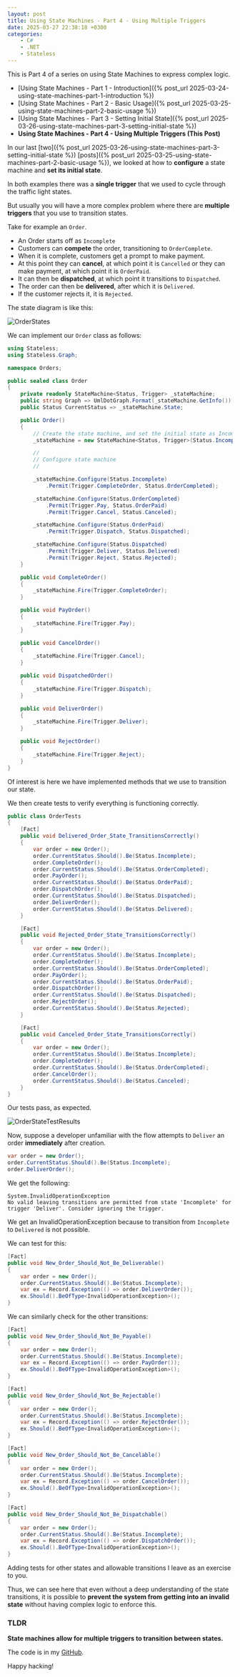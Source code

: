 ```yaml
---
layout: post
title: Using State Machines - Part 4 - Using Multiple Triggers
date: 2025-03-27 22:38:18 +0300
categories:
    - C#
    - .NET
    - Stateless
---
```

This is Part 4 of a series on using State Machines to express complex logic.

- [Using State Machines - Part 1 - Introduction]({% post_url 2025-03-24-using-state-machines-part-1-introduction %})
- [Using State Machines - Part 2 - Basic Usage]({% post_url 2025-03-25-using-state-machines-part-2-basic-usage %})
- [Using State Machines - Part 3 - Setting Initial State]({% post_url 2025-03-26-using-state-machines-part-3-setting-initial-state %})
- **Using State Machines - Part 4 - Using Multiple Triggers (This Post)**

In our last [two]({% post_url 2025-03-26-using-state-machines-part-3-setting-initial-state %}) [posts]({% post_url 2025-03-25-using-state-machines-part-2-basic-usage %}), we looked at how to **configure** a state machine and **set its initial state**.

In both examples there was a **single trigger** that we used to cycle through the traffic light states.

But usually you will have a more complex problem where there are **multiple triggers** that you use to transition states.

Take for example an `Order`.

- An Order starts off as `Incomplete`
- Customers can **compete** the order, transitioning to `OrderComplete`.
- When it is complete, customers get a prompt to make payment.
- At this point they can **cancel**, at which point it is `Cancelled` or they can make payment, at which point it is `OrderPaid`.
- It can then be **dispatched**, at which point it transitions to `Dispatched`.
- The order can then be **delivered**, after which it is `Delivered`.
- If the customer rejects it, it is `Rejected`.

The state diagram is like this:

![OrderStates](../images/2025/03/OrderStates.png)

We can implement our `Order` class as follows:

```c#
using Stateless;
using Stateless.Graph;

namespace Orders;

public sealed class Order
{
    private readonly StateMachine<Status, Trigger> _stateMachine;
    public string Graph => UmlDotGraph.Format(_stateMachine.GetInfo());
    public Status CurrentStatus => _stateMachine.State;

    public Order()
    {
        // Create the state machine, and set the initial state as Incomplete
        _stateMachine = new StateMachine<Status, Trigger>(Status.Incomplete);

        //
        // Configure state machine
        //

        _stateMachine.Configure(Status.Incomplete)
            .Permit(Trigger.CompleteOrder, Status.OrderCompleted);

        _stateMachine.Configure(Status.OrderCompleted)
            .Permit(Trigger.Pay, Status.OrderPaid)
            .Permit(Trigger.Cancel, Status.Canceled);

        _stateMachine.Configure(Status.OrderPaid)
            .Permit(Trigger.Dispatch, Status.Dispatched);

        _stateMachine.Configure(Status.Dispatched)
            .Permit(Trigger.Deliver, Status.Delivered)
            .Permit(Trigger.Reject, Status.Rejected);
    }

    public void CompleteOrder()
    {
        _stateMachine.Fire(Trigger.CompleteOrder);
    }

    public void PayOrder()
    {
        _stateMachine.Fire(Trigger.Pay);
    }

    public void CancelOrder()
    {
        _stateMachine.Fire(Trigger.Cancel);
    }

    public void DispatchedOrder()
    {
        _stateMachine.Fire(Trigger.Dispatch);
    }

    public void DeliverOrder()
    {
        _stateMachine.Fire(Trigger.Deliver);
    }

    public void RejectOrder()
    {
        _stateMachine.Fire(Trigger.Reject);
    }
}
```

Of interest is here we have implemented methods that we use to transition our state.

We then create tests to verify everything is functioning correctly.

```c#
public class OrderTests
{
    [Fact]
    public void Delivered_Order_State_TransitionsCorrectly()
    {
        var order = new Order();
        order.CurrentStatus.Should().Be(Status.Incomplete);
        order.CompleteOrder();
        order.CurrentStatus.Should().Be(Status.OrderCompleted);
        order.PayOrder();
        order.CurrentStatus.Should().Be(Status.OrderPaid);
        order.DispatchOrder();
        order.CurrentStatus.Should().Be(Status.Dispatched);
        order.DeliverOrder();
        order.CurrentStatus.Should().Be(Status.Delivered);
    }

    [Fact]
    public void Rejected_Order_State_TransitionsCorrectly()
    {
        var order = new Order();
        order.CurrentStatus.Should().Be(Status.Incomplete);
        order.CompleteOrder();
        order.CurrentStatus.Should().Be(Status.OrderCompleted);
        order.PayOrder();
        order.CurrentStatus.Should().Be(Status.OrderPaid);
        order.DispatchOrder();
        order.CurrentStatus.Should().Be(Status.Dispatched);
        order.RejectOrder();
        order.CurrentStatus.Should().Be(Status.Rejected);
    }

    [Fact]
    public void Canceled_Order_State_TransitionsCorrectly()
    {
        var order = new Order();
        order.CurrentStatus.Should().Be(Status.Incomplete);
        order.CompleteOrder();
        order.CurrentStatus.Should().Be(Status.OrderCompleted);
        order.CancelOrder();
        order.CurrentStatus.Should().Be(Status.Canceled);
    }
}
```

Our tests pass, as expected.

![OrderStateTestResults](../images/2025/03/OrderStateTestResults.png)

Now, suppose a developer unfamiliar with the flow attempts to `Deliver` an order **immediately** after creation.

```c#
var order = new Order();
order.CurrentStatus.Should().Be(Status.Incomplete);
order.DeliverOrder();
```

We get the following:

```plaintext
System.InvalidOperationException
No valid leaving transitions are permitted from state 'Incomplete' for trigger 'Deliver'. Consider ignoring the trigger.
```

We get an InvalidOperationException because to transition from `Incomplete` to `Delivered` is not possible.

We can test for this:

```c#
[Fact]
public void New_Order_Should_Not_Be_Deliverable()
{
    var order = new Order();
    order.CurrentStatus.Should().Be(Status.Incomplete);
    var ex = Record.Exception(() => order.DeliverOrder());
    ex.Should().BeOfType<InvalidOperationException>();
}
```

We can similarly check for the other transitions:

```c#
[Fact]
public void New_Order_Should_Not_Be_Payable()
{
    var order = new Order();
    order.CurrentStatus.Should().Be(Status.Incomplete);
    var ex = Record.Exception(() => order.PayOrder());
    ex.Should().BeOfType<InvalidOperationException>();
}

[Fact]
public void New_Order_Should_Not_Be_Rejectable()
{
    var order = new Order();
    order.CurrentStatus.Should().Be(Status.Incomplete);
    var ex = Record.Exception(() => order.RejectOrder());
    ex.Should().BeOfType<InvalidOperationException>();
}

[Fact]
public void New_Order_Should_Not_Be_Cancelable()
{
    var order = new Order();
    order.CurrentStatus.Should().Be(Status.Incomplete);
    var ex = Record.Exception(() => order.CancelOrder());
    ex.Should().BeOfType<InvalidOperationException>();
}

[Fact]
public void New_Order_Should_Not_Be_Dispatchable()
{
    var order = new Order();
    order.CurrentStatus.Should().Be(Status.Incomplete);
    var ex = Record.Exception(() => order.DispatchOrder());
    ex.Should().BeOfType<InvalidOperationException>();
}
```

Adding tests for other states and allowable transitions I leave as an exercise to you.

Thus, we can see here that even without a deep understanding of the state transitions, it is possible to **prevent the system from getting into an invalid state** without having complex logic to enforce this.

### TLDR

**State machines allow for multiple triggers to transition between states.**

The code is in my [GitHub](https://github.com/conradakunga/BlogCode/tree/master/2025-03-27%20-%20State%20Machines%20Part%204).

Happy hacking!
